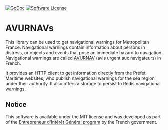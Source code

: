 [![GoDoc](https://img.shields.io/badge/godoc-reference-blue.svg?style=flat-square)](https://godoc.org/github.com/AntoineAugusti/avurnav)
[![Software License](https://img.shields.io/badge/License-MIT-orange.svg?style=flat-square)](https://github.com/AntoineAugusti/avurnav/blob/master/LICENSE.md)

# AVURNAVs
This library can be used to get navigational warnings for Metropolitan France. Navigational warnings contain information about persons in distress, or objects and events that pose an immediate hazard to navigation. Navigational warnings are called [AVURNAV](https://fr.wikipedia.org/wiki/Avis_urgent_aux_navigateurs) (avis urgent aux navigateurs) in French.

It provides an HTTP client to get information directly from the Préfet Maritime websites, who publish navigational warnings for the sea region under their authority. It also offers a storage to persist to Redis navigational warnings.

## Notice
This software is available under the MIT license and was developed as part of the [Entrepreneur d'Intérêt Général program](https://entrepreneur-interet-general.etalab.gouv.fr) by the French government.
